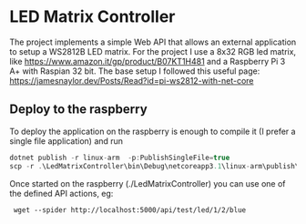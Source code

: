 # LED Matrix Controller
The project implements a simple Web API that allows an external application to setup a WS2812B LED matrix.
For the project I use a 8x32 RGB led matrix, like https://www.amazon.it/gp/product/B07KT1H481 and a Raspberry Pi 3 A+ with Raspian 32 bit.
The base setup I followed this useful page: https://jamesnaylor.dev/Posts/Read?id=pi-ws2812-with-net-core

## Deploy to the raspberry
To deploy the application on the raspberry is enough to compile it (I prefer a single file application) and run

 ```csharp
dotnet publish -r linux-arm  -p:PublishSingleFile=true
scp -r .\LedMatrixController\bin\Debug\netcoreapp3.1\linux-arm\publish\* pi@<rasp IP>:\home\pi\<your destination folder>
 ```

 Once started on the raspberry (./LedMatrixController) you can use one of the defined API actions, eg:
 
 ```
  wget --spider http://localhost:5000/api/test/led/1/2/blue
 ```